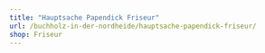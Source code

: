 ```yaml
---
title: "Hauptsache Papendick Friseur"
url: /buchholz-in-der-nordheide/hauptsache-papendick-friseur/
shop: Friseur
---
```

